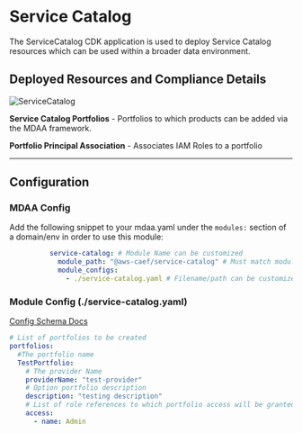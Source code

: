 # Service Catalog

The ServiceCatalog CDK application is used to deploy Service Catalog resources which can be used within a broader data environment.

## Deployed Resources and Compliance Details

![ServiceCatalog](../../../constructs/L3/governance/service-catalog-l3-construct/docs/ServiceCatalog.png)

**Service Catalog Portfolios** - Portfolios to which products can be added via the MDAA framework.

**Portfolio Principal Association** - Associates IAM Roles to a portfolio

***

## Configuration

### MDAA Config

Add the following snippet to your mdaa.yaml under the `modules:` section of a domain/env in order to use this module:

```yaml
          service-catalog: # Module Name can be customized
            module_path: "@aws-caef/service-catalog" # Must match module NPM package name
            module_configs:
              - ./service-catalog.yaml # Filename/path can be customized
```

### Module Config (./service-catalog.yaml)

[Config Schema Docs](SCHEMA.md)

```yaml
# List of portfolios to be created
portfolios:
  #The portfolio name
  TestPortfolio:
    # The provider Name
    providerName: "test-provider"
    # Option portfolio description
    description: "testing description"
    # List of role references to which portfolio access will be granted
    access:
      - name: Admin
```
